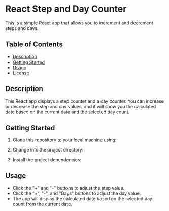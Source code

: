 # React Step and Day Counter

This is a simple React app that allows you to increment and decrement steps and days.

## Table of Contents

- [Description](#description)
- [Getting Started](#getting-started)
- [Usage](#usage)
- [License](#license)

## Description

This React app displays a step counter and a day counter. You can increase or decrease the step and day values, and it will show you the calculated date based on the current date and the selected day count.

## Getting Started

1. Clone this repository to your local machine using:

2. Change into the project directory:

3. Install the project dependencies:

## Usage

- Click the "+" and "-" buttons to adjust the step value.
- Click the "+", "-", and "Days" buttons to adjust the day value.
- The app will display the calculated date based on the selected day count from the current date.
